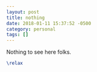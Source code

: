 ```yaml
---
layout: post
title: nothing
date: 2018-01-11 15:37:52 -0500
category: personal
tags: []
---
```


Nothing to see here folks. 

```latex
\relax
```

